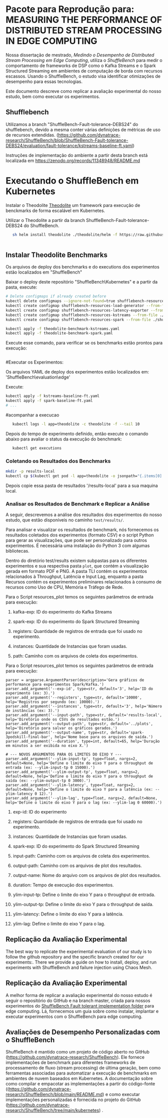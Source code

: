 # Pacote para Reprodução para: MEASURING THE PERFORMANCE OF DISTRIBUTED STREAM PROCESSING IN EDGE COMPUTING

Nossa dissertação de mestrado, *Medindo o Desempenho de Distributed Stream Processing em Edge Computing*, utiliza o *ShuffleBench* para medir o comportamento de frameworks de DSP como o Kafka Streams e o Spark Structured Streaming em ambientes de computação de borda com recursos escassos. Usando o ShuffleBench, o estudo visa identificar otimizações de desempenho para essas tecnologias.

Este documento descreve como replicar a avaliação experimental do nosso estudo, bem como executar os experimentos.

## Shufflebench

Utilizamos a branch "ShuffleBench-Fault-tolerance-DEBS24" do shufflebench, devido a mesma conter várias definições de métricas de uso de recursos extendidas. (https://github.com/dynatrace-research/ShuffleBench/blob/ShuffleBench-Fault-tolerance-DEBS24/evaluation/fault-tolerance/kstreams-baseline-ft.yaml)

Instruções de implementação do ambiente a partir desta branch está localizada em https://zenodo.org/records/11348948/README.md 

# Executando o ShuffleBench em Kubernetes

Instalar o Theodolite [Theodolite](https://www.theodolite.rocks/) um framework para execução de benckmarks de forma escalável em Kubernetes.

Utilizar o Theodolite a partir da branch ShuffleBench-Fault-tolerance-DEBS24 do ShuffleBench.
```sh helm dependencies update theodolite/helm
   sh helm install theodolite ./theodolite/helm -f https://raw.githubusercontent.com/cau-se/theodolite/main/helm/preconfigs/extended-metrics.yaml -f values.yaml -f values-aws-nodegroups.yaml
   
```
## Instalar Theodolite Benchmarks

Os arquivos de deploy dos benchmarks e do executions dos experimentos estão localizados em "ShuffleBench"

Baixar o deploy deste repositório "ShuffleBench\Kubernetes" e a partir da pasta, execute:
```sh
# Delete configmaps if already created before
kubectl delete configmaps --ignore-not-found=true shufflebench-resources-load-generator shufflebench-resources-latency-exporter shufflebench-resources-kstreams shufflebench-resources-spark 
kubectl create configmap shufflebench-resources-load-generator --from-file ./shuffle-load-generator/
kubectl create configmap shufflebench-resources-latency-exporter --from-file ./shuffle-latency-exporter/
kubectl create configmap shufflebench-resources-kstreams --from-file ./shuffle-kstreams/
kubectl create configmap shufflebench-resources-spark --from-file ./shuffle-sparkStructuredStreaming/

kubectl apply -f theodolite-benchmark-kstreams.yaml
kubectl apply -f theodolite-benchmark-spark.yaml
```
Execute esse comando, para verificar se os benchmarks estão prontos para execução:

```sh kubectl get benchmarks
```
#Executar os Experimentos:

Os arquivos YAML de deploy dos experimentos estão localizados em: 'ShuffleBench\evaluation\edge\'

Execute:
```sh
kubectl apply -f kstreams-baseline-ft.yaml
kubectl apply -f spark-baseline-ft.yaml
# ...
```

#acompanhar a execucao
   
```sh
   kubectl logs -l app=theodolite -c theodolite -f --tail 10 
```
Depois do tempo de experimento definido, então execute o comando abaixo para avaliar o status da execução do benchmark:

```sh
   kubectl get executions
```
### Coletando os Resultados dos Benchmarks

```sh
mkdir -p results-local
kubectl cp $(kubectl get pod -l app=theodolite -o jsonpath="{.items[0].metadata.name}"):results results-local -c results-access
```
Depois copie essa pasta de resultados '/results-local' para a sua maquina local.

### Analisar os Resultados de Benchmark e Replicar a Análise

A seguir, descrevemos a análise dos resultados dos experimentos do nosso estudo, que estão disponíveis no caminho `test/results/`.

Para analisar e visualizar os resultados de benchmark, nós fornecemos os resultados coletados dos experimentos (formato CSV) e o script Python para gerar as visualizações, que pode ser personalizado para outros experimentos. É necessária uma instalação do Python 3 com algumas bibliotecas.

Dentro do diretório test/results existem subpastas para os diferentes experimentos e sua respectiva pasta `plot`, que contém a visualização gerada em formato PDF e PNG. A pasta TLI contém os experimentos relacionados à Throughput, Latência e Input Lag, enquanto a pasta Recursos contém os experimentos preliminares relacionados à consumo de recursos como Uso de CPU, Memória e Tráfego de Rede.

Para o Script resources_plot temos os seguintes parâmetros de entrada para execução:

1. kafka-exp: ID do experimento do Kafka Streams

2. spark-exp: ID do experimento do Spark Structured Streaming

3. registers: Quantidade de registros de entrada que foi usado no experimento.

4. instances: Quantidade de Instancias que foram usadas.

5. path: Caminho com os arquivos de coleta dos experimentos.


Para o Script resources_plot temos os seguintes parâmetros de entrada para execução:

    parser = argparse.ArgumentParser(description='Gera gráficos de performance para experimentos Spark/Kafka.')
    parser.add_argument('--exp-id', type=str, default='3', help='ID do experimento (ex: 3).')
    parser.add_argument('--registers', type=str, default='10000', help='Registros por segundo (ex: 10000).')
    parser.add_argument('--instances', type=str, default='3', help='Número de instâncias (ex: 3).')
    parser.add_argument('--input-path', type=str, default='results-local', help='Diretório onde os CSVs de resultados estão.')
    parser.add_argument('--output-path', type=str, default='../plots', help='Diretório para salvar os gráficos gerados.')
    parser.add_argument('--output-name', type=str, default='spark-3podskill-final-bar', help='Nome base para os arquivos de saída.')
    parser.add_argument('--duration', type=int, default=65, help='Duração em minutos a ser exibida no eixo X.')
    
    # --- NOVOS ARGUMENTOS PARA OS LIMITES DO EIXO Y ---
    parser.add_argument('--ylim-input-tp', type=float, nargs=2, default=None, help='Define o limite do eixo Y para o throughput de entrada (ex: --ylim-input-tp 0 15000).')
    parser.add_argument('--ylim-output-tp', type=float, nargs=2, default=None, help='Define o limite do eixo Y para o throughput de saída (ex: --ylim-output-tp 0 3000).')
    parser.add_argument('--ylim-latency', type=float, nargs=2, default=None, help='Define o limite do eixo Y para a latência (ex: --ylim-latency 0 12).')
    parser.add_argument('--ylim-lag', type=float, nargs=2, default=None, help='Define o limite do eixo Y para o lag (ex: --ylim-lag 0 60000).')

1. exp-id: ID do experimento

2. registers: Quantidade de registros de entrada que foi usado no experimento.

4. instances: Quantidade de Instancias que foram usadas.

3. spark-exp: ID do experimento do Spark Structured Streaming

4. input-path: Caminho com os arquivos de coleta dos experimentos.

5. output-path: Caminho com os arquivos de plot dos resultados.

6. output-name: Nome do arquivo com os arquivos de plot dos resultados.

7. duration: Tempo de execução dos experimentos.

8. ylim-input-tp: Define o limite do eixo Y para o throughput de entrada.

9. ylim-output-tp: Define o limite do eixo Y para o throughput de saída.

10. ylim-latency: Define o limite do eixo Y para a latência.

11. ylim-lag: Define o limite do eixo Y para o lag.


## Replicação da Avaliação Experimental

The best way to replicate the experimental evaluation of our study is to follow the github repository and the specific branch created for our experiments:. There we provide a guide on how to install, deploy, and run experiments with ShuffleBench and failure injection using Chaos Mesh. 

## Replicação da Avaliação Experimental

A melhor forma de replicar a avaliação experimental do nosso estudo é seguir o repositório do GitHub e na branch master, criada para nossos experimentos do  [ShuffleBench Fault tolerant implementation folder](ShuffleBench) para edge computing. Lá, fornecemos um guia sobre como instalar, implantar e executar experimentos com o ShuffleBench para edge computing.



## Avaliações de Desempenho Personalizadas com o ShuffleBench


ShuffleBench é mantido como um projeto de código aberto no GitHub (https://github.com/dynatrace-research/ShuffleBench). Ele fornece implementações de benchmark para diferentes frameworks de processamento de fluxo (stream processing) de última geração, bem como ferramentas associadas para automatizar a execução de benchmarks em ambientes de nuvem baseados em Kubernetes. A documentação sobre como compilar e empacotar as implementações a partir do código-fonte ((https://github.com/dynatrace-research/ShuffleBench/blob/main/README.md) e como executar implementações personalizadas é fornecida no projeto do GitHub (https://github.com/dynatrace-research/ShuffleBench/tree/main/kubernetes) .



